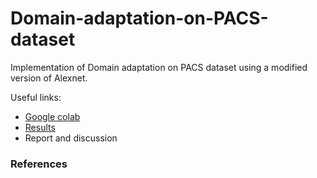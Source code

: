 # Domain-adaptation-on-PACS-dataset
Implementation of Domain adaptation on PACS dataset using a modified version of Alexnet.

Useful links: 
- [Google colab](https://colab.research.google.com/drive/1d05ErjIoe4qO3AH9x9qO6YIi_XcV1paT?usp=sharing)
- [Results](https://docs.google.com/spreadsheets/d/1uLhNkXpfvKClKMzDB2up0mOgv7D9yjEpBaQuIOw4xbw)
- Report and discussion


### References
